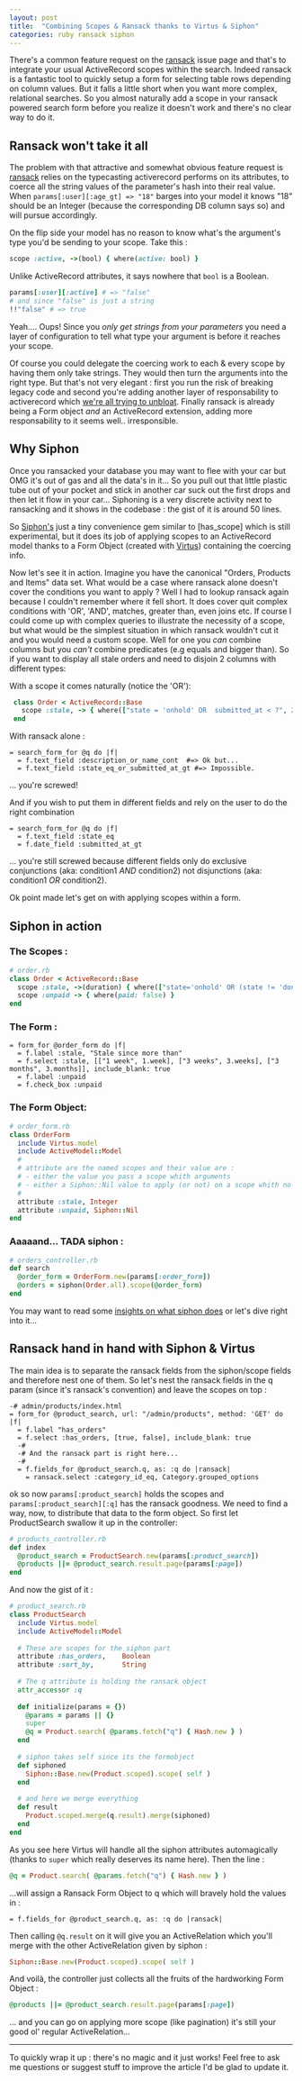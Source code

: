 ```yaml
---
layout: post
title:  "Combining Scopes & Ransack thanks to Virtus & Siphon"
categories: ruby ransack siphon
---
```



There's a common feature request on the [ransack][2] issue page and that's to integrate your usual ActiveRecord scopes within the search. Indeed ransack is a fantastic tool to quickly setup a form for selecting table rows depending on column values. But it falls a little short when you want more complex, relational searches. So you almost naturally add a scope in your ransack powered search form before you realize it doesn't work and there's no clear way to do it.

## Ransack won't take it all

The problem with that attractive and somewhat obvious feature request is [ransack][2] relies on the typecasting activerecord performs on its attributes, to coerce all the string values of the parameter's hash into their real value. When `params[:user][:age_gt] => "18"` barges into your model it knows "18" should be an Integer (because the corresponding DB column says so) and will pursue accordingly. 

On the flip side your model has no reason to know what's the argument's type you'd be sending to your scope. 
Take this :

```ruby
scope :active, ->(bool) { where(active: bool) } 
```

Unlike ActiveRecord attributes, it says nowhere that `bool` is a Boolean.

```ruby
params[:user][:active] # => "false"
# and since "false" is just a string
!!"false" # => true 
```

Yeah.... Oups! Since you _only get strings from your parameters_ you need a layer of configuration to tell what type your argument is before it reaches your scope.

Of course you could delegate the coercing work to each & every scope by having them only take strings. They would then turn the arguments into the right type. But that's not very elegant : first you run the risk of breaking legacy code and second you're adding another layer of responsability to activerecord which [we're all trying to unbloat][10]. Finally ransack is already being a Form object _and_ an ActiveRecord extension, adding more responsability to it seems well.. irresponsible.

## Why Siphon

Once you ransacked your database you may want to flee with your car but OMG it's out of gas and all the data's in it... So you pull out that little plastic tube out of your pocket and stick in another car suck out the first drops and then let it flow in your car... Siphoning is a very discrete activity next to ransacking and it shows in the codebase : the gist of it is around 50 lines. 
 
So [Siphon's][2] just a tiny convenience gem similar to [has_scope] which is still  experimental, but it does its job of applying scopes to an ActiveRecord model thanks to a Form Object (created with [Virtus][3]) containing the coercing info. 

Now let's see it in action. Imagine you have the canonical "Orders, Products and Items" data set. What would be a case where ransack alone doesn't cover the conditions you want to apply ? Well I had to lookup ransack again because I couldn't remember where it fell short. It does cover quit complex conditions with 'OR', 'AND', matches, greater than,  even joins etc. If course I could come up with complex queries to illustrate the necessity of a scope, but what would be the simplest situation in which ransack wouldn't cut it and you would need a custom scope. Well for one you _can_ combine columns but you _can't_ combine predicates (e.g equals and bigger than). So if you want to display all stale orders and need to disjoin 2 columns with different types:

With a scope it comes naturally (notice the 'OR'):

```ruby
 class Order < ActiveRecord::Base
   scope :stale, -> { where(["state = 'onhold' OR  submitted_at < ?", 2.weeks.ago]) }
 end
```


With ransack alone : 

```haml
= search_form_for @q do |f|
  = f.text_field :description_or_name_cont  #=> Ok but...
  = f.text_field :state_eq_or_submitted_at_gt #=> Impossible.
```

... you're screwed!

And if you wish to put them in different fields and rely on the user to do the right combination
    
```haml
= search_form_for @q do |f|
  = f.text_field :state_eq 
  = f.date_field :submitted_at_gt
```

... you're still screwed because different fields only do exclusive conjunctions (aka: condition1 _AND_ condition2) not disjunctions (aka: condition1 _OR_ condition2).

Ok point made let's get on with applying scopes within a form.

## Siphon in action

### The Scopes :

```ruby
# order.rb
class Order < ActiveRecord::Base
  scope :stale, ->(duration) { where(["state='onhold' OR (state != 'done' AND updated_at < ?)", duration.ago]) }
  scope :unpaid -> { where(paid: false) }
end
```

### The Form :

```haml
= form_for @order_form do |f|
  = f.label :stale, "Stale since more than"
  = f.select :stale, [["1 week", 1.week], ["3 weeks", 3.weeks], ["3 months", 3.months]], include_blank: true
  = f.label :unpaid
  = f.check_box :unpaid
```

### The Form Object:

```ruby
# order_form.rb
class OrderForm
  include Virtus.model
  include ActiveModel::Model
  #
  # attribute are the named scopes and their value are : 
  # - either the value you pass a scope whith arguments
  # - either a Siphon::Nil value to apply (or not) on a scope whith no argument
  #
  attribute :stale, Integer
  attribute :unpaid, Siphon::Nil
end
```



### Aaaaand... TADA siphon :

```ruby
# orders_controller.rb
def search 
  @order_form = OrderForm.new(params[:order_form])
  @orders = siphon(Order.all).scope(@order_form)
end
```

You may want to read some [insights on what siphon does][11] or let's dive right into it...


## Ransack hand in hand with Siphon & Virtus

The main idea is to separate the ransack fields from the siphon/scope fields and therefore nest one of them. So let's nest the ransack fields in the q param (since it's ransack's convention) and leave the scopes on top :

```haml
-# admin/products/index.html
= form_for @product_search, url: "/admin/products", method: 'GET' do |f|
  = f.label "has_orders"
  = f.select :has_orders, [true, false], include_blank: true
  -#
  -# And the ransack part is right here... 
  -#
  = f.fields_for @product_search.q, as: :q do |ransack|
    = ransack.select :category_id_eq, Category.grouped_options
```

ok so now `params[:product_search]` holds the scopes and `params[:product_search][:q]` has the ransack goodness. We need to find a way, now, to distribute that data to the form object. So first let ProductSearch swallow it up in the controller:

```ruby
# products_controller.rb
def index
  @product_search = ProductSearch.new(params[:product_search])
  @products ||= @product_search.result.page(params[:page])
end
```

And now the gist of it :

```ruby
# product_search.rb
class ProductSearch
  include Virtus.model
  include ActiveModel::Model
  
  # These are scopes for the siphon part
  attribute :has_orders,    Boolean
  attribute :sort_by,       String
  
  # The q attribute is holding the ransack object
  attr_accessor :q
  
  def initialize(params = {})
    @params = params || {}
    super
    @q = Product.search( @params.fetch("q") { Hash.new } )
  end
  
  # siphon takes self since its the formobject
  def siphoned
    Siphon::Base.new(Product.scoped).scope( self )
  end
  
  # and here we merge everything
  def result
    Product.scoped.merge(q.result).merge(siphoned)
  end
end
```

As you see here Virtus will handle all the siphon attributes automagically (thanks to `super` which really deserves its name here). Then the line :

```ruby
@q = Product.search( @params.fetch("q") { Hash.new } )
```

...will assign a Ransack Form Object to q which will bravely hold the values in :
    
```haml
= f.fields_for @product_search.q, as: :q do |ransack|
```

Then calling `@q.result` on it will give you an ActiveRelation which you'll merge with the other ActiveRelation given by siphon :

```ruby
Siphon::Base.new(Product.scoped).scope( self )
```

And voilà, the controller just collects all the fruits of the hardworking Form Object :

```ruby
@products ||= @product_search.result.page(params[:page])
```

... and you can go on applying more scope (like pagination) it's still your good ol' regular ActiveRelation...

---

To quickly wrap it up : there's no magic and it just works!
Feel free to ask me questions or suggest stuff to improve the article
I'd be glad to update it.


[1]: https://github.com/ernie/ransack
[2]: https://github.com/charly/siphon 
[3]: https://github.com/solnic/virtus
[4]: https://github.com/yo/has_scope
[10]: http://blog.codeclimate.com/blog/2012/10/17/7-ways-to-decompose-fat-activerecord-models/
[11]: https://github.com/charly/siphon#some-insights

